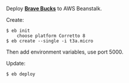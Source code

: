 Deploy **[Brave Bucks](https://github.com/bravecollective/brave-bucks)** to AWS Beanstalk.

Create:
```
$ eb init
    choose platform Corretto 8
$ eb create --single -i t3a.micro
```

Then add environment variables, use port 5000.

Update:
```
$ eb deploy
```
